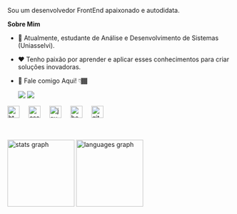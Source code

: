 
 Sou um desenvolvedor FrontEnd apaixonado e autodidata.
 
**Sobre Mim**

- 💼 Atualmente, estudante de Análise e Desenvolvimento de Sistemas (Uniasselvi).

- ❤️ Tenho paixão por aprender e aplicar esses conhecimentos para criar soluções inovadoras.
  
- 💬 Fale comigo Aqui! 👇🏾
              <div> 
                <a href = "matheusnunescontato03@gmail.com"><img src="https://img.shields.io/badge/-Gmail-%23333?style=for-the-badge&logo=gmail&logoColor=white" target="_blank"></a>
                <a href="https://www.linkedin.com/in/matheus-nunes-2124a4287" target="_blank"><img src="https://img.shields.io/badge/-LinkedIn-%230077B5?style=for-the-badge&logo=linkedin&logoColor=white" target="_blank"></a> 
              </div>

<div align="left">
  <img src="https://cdn.jsdelivr.net/gh/devicons/devicon/icons/html5/html5-original.svg" height="27" alt="html5 logo"  />
  <img width="12" />
  <img src="https://cdn.jsdelivr.net/gh/devicons/devicon/icons/css3/css3-original.svg" height="27" alt="css3 logo"  />
  <img width="12" />
  <img src="https://cdn.jsdelivr.net/gh/devicons/devicon/icons/javascript/javascript-original.svg" height="27" alt="javascript logo"  />
  <img width="12" />
  <img src="https://cdn.jsdelivr.net/gh/devicons/devicon/icons/bootstrap/bootstrap-original.svg" height="27" alt="bootstrap logo"  />
  <img width="12" />
  <img src="https://cdn.jsdelivr.net/gh/devicons/devicon/icons/github/github-original.svg" height="27" alt="github logo"  />
</div>

  ##

<br clear="both">

<div align="left">
  <img src="https://github-readme-stats.vercel.app/api?username=matheushenrynunes&hide_title=false&hide_rank=false&show_icons=true&include_all_commits=true&count_private=true&disable_animations=false&theme=dracula&locale=en&hide_border=false&order=1" height="150" alt="stats graph"  />
  <img src="https://github-readme-stats.vercel.app/api/top-langs?username=matheushenrynunes&locale=en&hide_title=false&layout=compact&card_width=320&langs_count=5&theme=dracula&hide_border=false&order=2" height="150" alt="languages graph"  />
</div>
